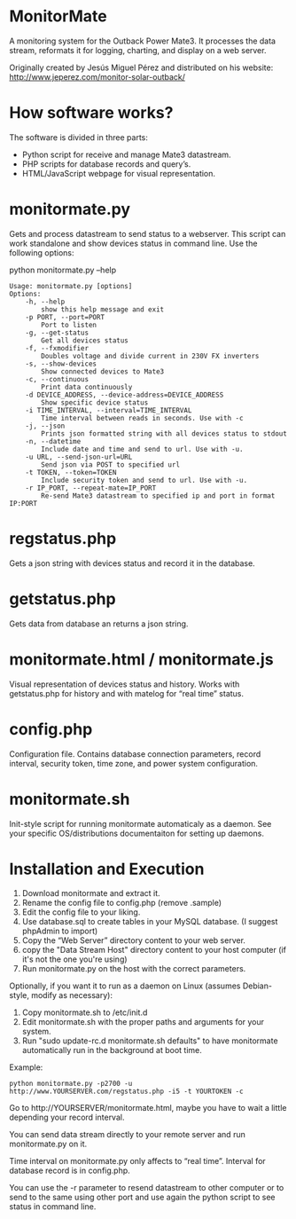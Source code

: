 MonitorMate
===========

A monitoring system for the Outback Power Mate3. It processes the data stream, reformats it for logging, charting, and display on a web server.

Originally created by Jesús Miguel Pérez and distributed on his website: http://www.jeperez.com/monitor-solar-outback/

How software works?
===========
The software is divided in three parts:

- Python script for receive and manage Mate3 datastream.
- PHP scripts for database records and query’s.
- HTML/JavaScript webpage for visual representation.


monitormate.py
===========
Gets and process datastream to send status to a webserver. This script can work standalone and show devices status in command line. Use the following options:

python monitormate.py –help

	Usage: monitormate.py [options]
	Options:
		-h, --help
			show this help message and exit
		-p PORT, --port=PORT
			Port to listen
		-g, --get-status
			Get all devices status
		-f, --fxmodifier
			Doubles voltage and divide current in 230V FX inverters
		-s, --show-devices
			Show connected devices to Mate3
		-c, --continuous
			Print data continuously
		-d DEVICE_ADDRESS, --device-address=DEVICE_ADDRESS
			Show specific device status
		-i TIME_INTERVAL, --interval=TIME_INTERVAL
			Time interval between reads in seconds. Use with -c
		-j, --json
			Prints json formatted string with all devices status to stdout
		-n, --datetime
			Include date and time and send to url. Use with -u.
		-u URL, --send-json-url=URL
			Send json via POST to specified url
		-t TOKEN, --token=TOKEN
			Include security token and send to url. Use with -u.
		-r IP_PORT, --repeat-mate=IP_PORT
			Re-send Mate3 datastream to specified ip and port in format IP:PORT

 
regstatus.php
===========
Gets a json string with devices status and record it in the database.


getstatus.php
===========
Gets data from database an returns a json string.


monitormate.html / monitormate.js
===========
Visual representation of devices status and history. Works with getstatus.php for history and with matelog for “real time” status.


config.php
===========
Configuration file. Contains database connection parameters, record interval, security token, time zone, and power system configuration.


monitormate.sh
===========
Init-style script for running monitormate automaticaly as a daemon. See your specific OS/distributions documentaiton for setting up daemons.


Installation and Execution
===========

1. Download monitormate and extract it.
2. Rename the config file to config.php (remove .sample)
2. Edit the config file to your liking.
3. Use database.sql to create tables in your MySQL database. (I suggest phpAdmin to import)
4. Copy the “Web Server” directory content to your web server.
5. copy the "Data Stream Host" directory content to your host computer (if it's not the one you're using)
6. Run monitormate.py on the host with the correct parameters.

Optionally, if you want it to run as a daemon on Linux (assumes Debian-style, modify as necessary):

1. Copy monitormate.sh to /etc/init.d
2. Edit monitormate.sh with the proper paths and arguments for your system.
3. Run "sudo update-rc.d monitormate.sh defaults" to have monitormate automatically run in the background at boot time.

Example:

	python monitormate.py -p2700 -u http://www.YOURSERVER.com/regstatus.php -i5 -t YOURTOKEN -c

Go to  http://YOURSERVER/monitormate.html, maybe you have to wait a little depending your record interval.

You can send data stream directly to your remote server and run monitormate.py on it.

Time interval on monitormate.py only affects to “real time”. Interval for database record is in config.php.

You can use the -r parameter to resend datastream to other computer or to send to the same using other port and use again the python script to see status in command line.
